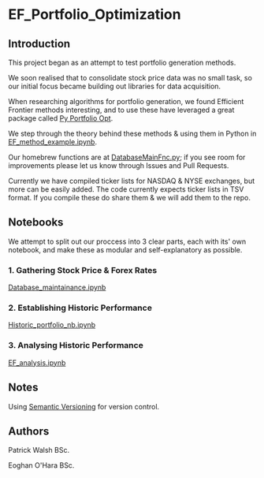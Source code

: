 # EF_Portfolio_Optimization

## Introduction

This project began as an attempt to test portfolio generation methods.

We soon realised that to consolidate stock price data was no small task, so our initial focus became building out libraries for data acquisition. 

When researching algorithms for portfolio generation, we found Efficient Frontier methods interesting, and to use these have leveraged a great package called [Py Portfolio Opt](https://github.com/robertmartin8/PyPortfolioOpt). 

We step through the theory behind these methods & using them in Python in [EF_method_example.ipynb](https://github.com/pat42w/EF_Portfolio_Optimization/blob/release_0.1.0/EF_method_example.ipynb).

Our homebrew functions are at [DatabaseMainFnc.py](https://github.com/pat42w/EF_Portfolio_Optimization/blob/release_0.1.0/DatabaseMainFnc.py); if you see room for improvements please let us know through Issues and Pull Requests.

Currently we have compiled ticker lists for NASDAQ & NYSE exchanges, but more can be easily added. The code currently expects ticker lists in TSV format. If you compile these do share them & we will add them to the repo.

## Notebooks

We attempt to split out our proccess into 3 clear parts, each with its' own notebook, and make these as modular and self-explanatory as possible.

### 1. Gathering Stock Price & Forex Rates
[Database_maintainance.ipynb](https://github.com/pat42w/EF_Portfolio_Optimization/blob/main/1_Database_maintainance.ipynb)

### 2. Establishing Historic Performance
[Historic_portfolio_nb.ipynb](https://github.com/pat42w/EF_Portfolio_Optimization/blob/main/2_EF_Histportfolio_gen.ipynb)

### 3. Analysing Historic Performance
[EF_analysis.ipynb](https://github.com/pat42w/EF_Portfolio_Optimization/blob/main/EF_analysis.ipynb)

## Notes

Using [Semantic Versioning](https://semver.org/) for version control.

## Authors

Patrick Walsh BSc.

Eoghan O'Hara BSc.
